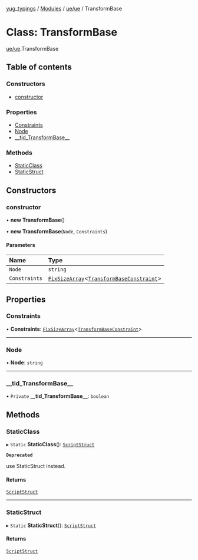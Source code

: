 [yug_typings](../README.md) / [Modules](../modules.md) / [ue/ue](../modules/ue_ue.md) / TransformBase

# Class: TransformBase

[ue/ue](../modules/ue_ue.md).TransformBase

## Table of contents

### Constructors

- [constructor](ue_ue.TransformBase.md#constructor)

### Properties

- [Constraints](ue_ue.TransformBase.md#constraints)
- [Node](ue_ue.TransformBase.md#node)
- [\_\_tid\_TransformBase\_\_](ue_ue.TransformBase.md#__tid_transformbase__)

### Methods

- [StaticClass](ue_ue.TransformBase.md#staticclass)
- [StaticStruct](ue_ue.TransformBase.md#staticstruct)

## Constructors

### constructor

• **new TransformBase**()

• **new TransformBase**(`Node`, `Constraints`)

#### Parameters

| Name | Type |
| :------ | :------ |
| `Node` | `string` |
| `Constraints` | [`FixSizeArray`](../interfaces/ue_puerts.FixSizeArray.md)<[`TransformBaseConstraint`](ue_ue.TransformBaseConstraint.md)\> |

## Properties

### Constraints

• **Constraints**: [`FixSizeArray`](../interfaces/ue_puerts.FixSizeArray.md)<[`TransformBaseConstraint`](ue_ue.TransformBaseConstraint.md)\>

___

### Node

• **Node**: `string`

___

### \_\_tid\_TransformBase\_\_

• `Private` **\_\_tid\_TransformBase\_\_**: `boolean`

## Methods

### StaticClass

▸ `Static` **StaticClass**(): [`ScriptStruct`](ue_ue.ScriptStruct.md)

**`Deprecated`**

use StaticStruct instead.

#### Returns

[`ScriptStruct`](ue_ue.ScriptStruct.md)

___

### StaticStruct

▸ `Static` **StaticStruct**(): [`ScriptStruct`](ue_ue.ScriptStruct.md)

#### Returns

[`ScriptStruct`](ue_ue.ScriptStruct.md)
